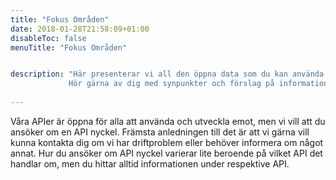 ```yaml
---
title: "Fokus Områden"
date: 2018-01-28T21:58:09+01:00
disableToc: false
menuTitle: "Fokus Områden"


description: "Här presenterar vi all den öppna data som du kan använda helt fritt. Öppna data är information som finns tillgänglig för vem som helst att använda, återanvända och dela med sig av, så att andra kan utveckla den och skapa nytta för fler.  
             Hör gärna av dig med synpunkter och förslag på information som du vill att Arbetsförmedlingen publicerar som öppna data till [JobTech Development](mailto:jobtechdev@arbetsformedlingen.se). "
             
---      
```

Våra APIer är öppna för alla att använda och utveckla emot, men vi vill att du ansöker om en API nyckel. Främsta anledningen till det är att vi gärna vill kunna kontakta dig om vi har driftproblem eller behöver informera om något annat. Hur du ansöker om API nyckel varierar lite beroende på vilket API det handlar om, men du hittar alltid informationen under respektive API. 
            


